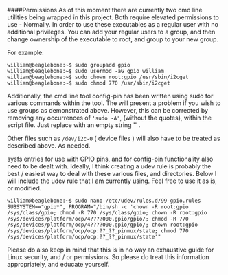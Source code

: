 ####Permissions
As of this moment there are currently two cmd line utilities being wrapped in this project.
Both require elevated permissions to use - Normally. In order to use these executables as a
regular user with no additional privileges. You can add your regular users to a group, and
then change ownership of the executable to root, and group to your new group.

For example:
```
william@beaglebone:~$ sudo groupadd gpio
william@beaglebone:~$ sudo usermod -aG gpio william
william@beaglebone:~$ sudo chown root:gpio /usr/sbin/i2cget
william@beaglebone:~$ sudo chmod 770 /usr/sbin/i2cget
```
Additionally, the cmd line tool config-pin has been written using sudo for various commands
within the tool. The will present a problem if you wish to use groups as demonstrated above.
However, this can be corrected by removing any occurrences of `'sudo -A'`, (without the quotes),
within the script file. Just replace with an empty string '' .

Other files such as `/dev/i2c-0` ( device files ) will also have to be treated as described above.
As needed.

sysfs entries for use with GPIO pins, and for config-pin functionality also need to
be dealt with. Ideally, I think creating a udev rule is probably the best / easiest way to deal
with these various files, and directories. Below I will include the udev rule that I am currently
using. Feel free to use it as is, or modified.

```
william@beaglebone:~$ sudo nano /etc/udev/rules.d/99-gpio.rules
SUBSYSTEM=="gpio*", PROGRAM="/bin/sh -c 'chown -R root:gpio /sys/class/gpio; chmod -R 770 /sys/class/gpio; chown -R root:gpio /sys/devices/platform/ocp/4????000.gpio/gpio/; chmod -R 770 /sys/devices/platform/ocp/4????000.gpio/gpio/; chown root:gpio /sys/devices/platform/ocp/ocp:??_??_pinmux/state; chmod 770 /sys/devices/platform/ocp/ocp:??_??_pinmux/state'"
```
Please do also keep in mind that this is in no way an exhaustive guide for Linux security, and / or permissions. So please do treat this information appropriately, and educate yourself.

